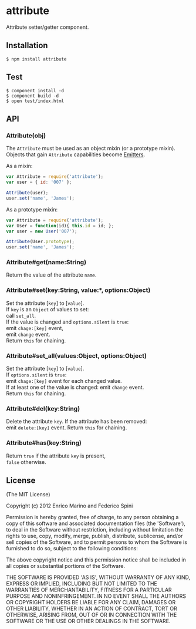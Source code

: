 # attribute

Attribute setter/getter component.

## Installation

    $ npm install attribute

## Test

    $ component install -d
    $ component build -d
    $ open test/index.html

## API

### Attribute(obj)

  The `Attribute` must be used as an object mixin (or a prototype mixin).  
  Objects that gain `Attribute` capabilities become [Emitters](https://github.com/component/emitter).  

  As a mixin:

```js
var Attribute = require('attribute');
var user = { id: '007' };

Attribute(user);
user.set('name', 'James');
```

  As a prototype mixin:

```js
var Attribute = require('attribute');
var User = function(id){ this.id = id; };
var user = new User('007');

Attribute(User.prototype);
user.set('name', 'James');
```

### Attribute#get(name:String)

  Return the value of the attribute `name`.

### Attribute#set(key:String, value:*, options:Object)

  Set the attribute [`key`] to [`value`].  
  If `key` is an `Object` of values to set:  
  call `set_all`.  
  If the value is changed and `options.silent` is `true`:  
  emit `chage:[key]` event,  
  emit `change` event.  
  Return `this` for chaining.

### Attribute#set_all(values:Object, options:Object)

  Set the attribute [`key`] to [`value`].  
  If `options.silent` is `true`:  
  emit `chage:[key]` event for each changed value.  
  If at least one of the value is changed:
  emit `change` event.  
  Return `this` for chaining.

### Attribute#del(key:String)

  Delete the attribute `key`.
  If the attribute has been removed:  
  emit `delete:[key]` event.
  Return `this` for chaining.

### Attribute#has(key:String)

  Return `true` if the attribute `key` is present,  
  `false` otherwise.

## License

(The MIT License)

Copyright (c) 2012 Enrico Marino and Federico Spini

Permission is hereby granted, free of charge, to any person obtaining
a copy of this software and associated documentation files (the
'Software'), to deal in the Software without restriction, including
without limitation the rights to use, copy, modify, merge, publish,
distribute, sublicense, and/or sell copies of the Software, and to
permit persons to whom the Software is furnished to do so, subject to
the following conditions:

The above copyright notice and this permission notice shall be
included in all copies or substantial portions of the Software.

THE SOFTWARE IS PROVIDED 'AS IS', WITHOUT WARRANTY OF ANY KIND,
EXPRESS OR IMPLIED, INCLUDING BUT NOT LIMITED TO THE WARRANTIES OF
MERCHANTABILITY, FITNESS FOR A PARTICULAR PURPOSE AND NONINFRINGEMENT.
IN NO EVENT SHALL THE AUTHORS OR COPYRIGHT HOLDERS BE LIABLE FOR ANY
CLAIM, DAMAGES OR OTHER LIABILITY, WHETHER IN AN ACTION OF CONTRACT,
TORT OR OTHERWISE, ARISING FROM, OUT OF OR IN CONNECTION WITH THE
SOFTWARE OR THE USE OR OTHER DEALINGS IN THE SOFTWARE.

